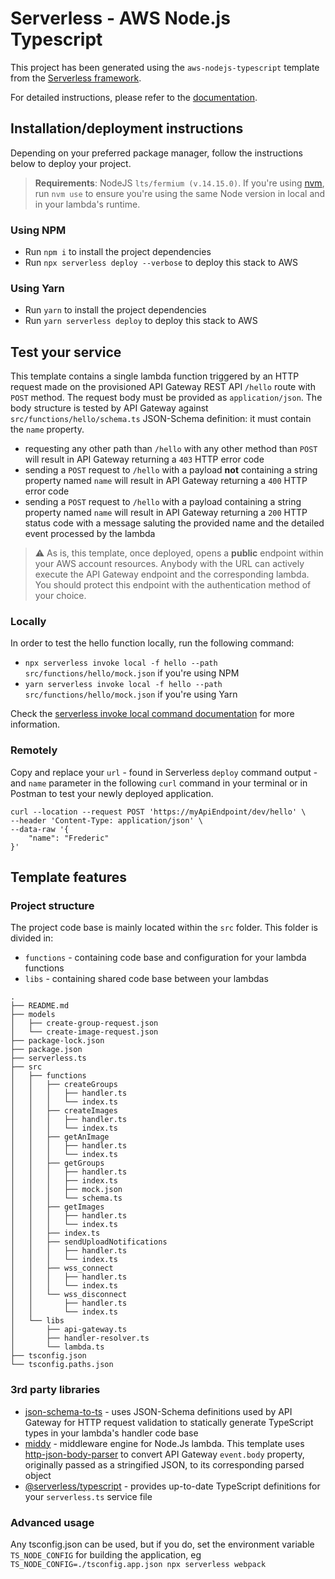 # Serverless - AWS Node.js Typescript

This project has been generated using the `aws-nodejs-typescript` template from the [Serverless framework](https://www.serverless.com/).

For detailed instructions, please refer to the [documentation](https://www.serverless.com/framework/docs/providers/aws/).

## Installation/deployment instructions

Depending on your preferred package manager, follow the instructions below to deploy your project.

> **Requirements**: NodeJS `lts/fermium (v.14.15.0)`. If you're using [nvm](https://github.com/nvm-sh/nvm), run `nvm use` to ensure you're using the same Node version in local and in your lambda's runtime.

### Using NPM

- Run `npm i` to install the project dependencies
- Run `npx serverless deploy --verbose` to deploy this stack to AWS

### Using Yarn

- Run `yarn` to install the project dependencies
- Run `yarn serverless deploy` to deploy this stack to AWS

## Test your service

This template contains a single lambda function triggered by an HTTP request made on the provisioned API Gateway REST API `/hello` route with `POST` method. The request body must be provided as `application/json`. The body structure is tested by API Gateway against `src/functions/hello/schema.ts` JSON-Schema definition: it must contain the `name` property.

- requesting any other path than `/hello` with any other method than `POST` will result in API Gateway returning a `403` HTTP error code
- sending a `POST` request to `/hello` with a payload **not** containing a string property named `name` will result in API Gateway returning a `400` HTTP error code
- sending a `POST` request to `/hello` with a payload containing a string property named `name` will result in API Gateway returning a `200` HTTP status code with a message saluting the provided name and the detailed event processed by the lambda

> :warning: As is, this template, once deployed, opens a **public** endpoint within your AWS account resources. Anybody with the URL can actively execute the API Gateway endpoint and the corresponding lambda. You should protect this endpoint with the authentication method of your choice.

### Locally

In order to test the hello function locally, run the following command:

- `npx serverless invoke local -f hello --path src/functions/hello/mock.json` if you're using NPM
- `yarn serverless invoke local -f hello --path src/functions/hello/mock.json` if you're using Yarn

Check the [serverless invoke local command documentation](https://www.serverless.com/framework/docs/providers/aws/cli-reference/invoke-local/) for more information.

### Remotely

Copy and replace your `url` - found in Serverless `deploy` command output - and `name` parameter in the following `curl` command in your terminal or in Postman to test your newly deployed application.

```
curl --location --request POST 'https://myApiEndpoint/dev/hello' \
--header 'Content-Type: application/json' \
--data-raw '{
    "name": "Frederic"
}'
```

## Template features

### Project structure

The project code base is mainly located within the `src` folder. This folder is divided in:

- `functions` - containing code base and configuration for your lambda functions
- `libs` - containing shared code base between your lambdas

```
.
├── README.md
├── models
│   ├── create-group-request.json
│   └── create-image-request.json
├── package-lock.json
├── package.json
├── serverless.ts
├── src
│   ├── functions
│   │   ├── createGroups
│   │   │   ├── handler.ts
│   │   │   └── index.ts
│   │   ├── createImages
│   │   │   ├── handler.ts
│   │   │   └── index.ts
│   │   ├── getAnImage
│   │   │   ├── handler.ts
│   │   │   └── index.ts
│   │   ├── getGroups
│   │   │   ├── handler.ts
│   │   │   ├── index.ts
│   │   │   ├── mock.json
│   │   │   └── schema.ts
│   │   ├── getImages
│   │   │   ├── handler.ts
│   │   │   └── index.ts
│   │   ├── index.ts
│   │   ├── sendUploadNotifications
│   │   │   ├── handler.ts
│   │   │   └── index.ts
│   │   ├── wss_connect
│   │   │   ├── handler.ts
│   │   │   └── index.ts
│   │   └── wss_disconnect
│   │       ├── handler.ts
│   │       └── index.ts
│   └── libs
│       ├── api-gateway.ts
│       ├── handler-resolver.ts
│       └── lambda.ts
├── tsconfig.json
└── tsconfig.paths.json
```

### 3rd party libraries

- [json-schema-to-ts](https://github.com/ThomasAribart/json-schema-to-ts) - uses JSON-Schema definitions used by API Gateway for HTTP request validation to statically generate TypeScript types in your lambda's handler code base
- [middy](https://github.com/middyjs/middy) - middleware engine for Node.Js lambda. This template uses [http-json-body-parser](https://github.com/middyjs/middy/tree/master/packages/http-json-body-parser) to convert API Gateway `event.body` property, originally passed as a stringified JSON, to its corresponding parsed object
- [@serverless/typescript](https://github.com/serverless/typescript) - provides up-to-date TypeScript definitions for your `serverless.ts` service file

### Advanced usage

Any tsconfig.json can be used, but if you do, set the environment variable `TS_NODE_CONFIG` for building the application, eg `TS_NODE_CONFIG=./tsconfig.app.json npx serverless webpack`
